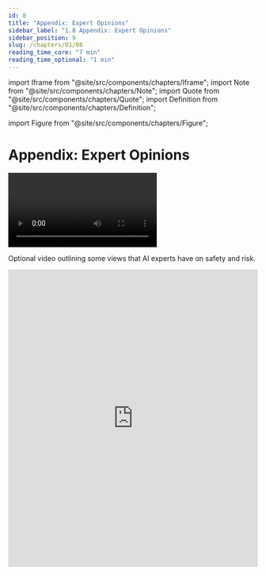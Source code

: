 ```yaml
---
id: 8
title: "Appendix: Expert Opinions"
sidebar_label: "1.8 Appendix: Expert Opinions"
sidebar_position: 9
slug: /chapters/01/08
reading_time_core: "7 min"
reading_time_optional: "1 min"
---
```

import Iframe from "@site/src/components/chapters/Iframe";
import Note from "@site/src/components/chapters/Note";
import Quote from "@site/src/components/chapters/Quote";
import Definition from "@site/src/components/chapters/Definition";

import Figure from "@site/src/components/chapters/Figure";

# Appendix: Expert Opinions

<video>

https://www.youtube.com/watch?v=NqmUBZQhOYw

</video>

<video-caption>

Optional video outlining some views that AI experts have on safety and risk.

</video-caption>

<Iframe src="https://ourworldindata.org/grapher/views-ai-impact-society-next-20-years?tab=chart" width="100%" height="600px" loading="lazy" allow="web-share; clipboard-write" frameBorder="0" caption="Public opinions about AIs impacts on society ([Giattino et al., 2023](https://ourworldindata.org/artificial-intelligence))." />

<Iframe src="https://ourworldindata.org/grapher/views-of-americans-robot-vs-human-intelligence?tab=chart" width="100%" height="600px" loading="lazy" allow="web-share; clipboard-write" frameBorder="0" caption="Public opinions on machine vs human intelligence ([Giattino et al., 2023](https://ourworldindata.org/artificial-intelligence))." />

## Surveys {#01}

According to a recent survey conducted by AI Impact ([AI Impacts, 2022](https://aiimpacts.org/wp-content/uploads/2023/04/Thousands_of_AI_authors_on_the_future_of_AI.pdf)): *"Expected time to human-level performance dropped 1–5 decades since the 2022 survey. As always, our questions about ‘high-level machine intelligence’ (HLMI) and ‘full automation of labor’ (FAOL) got very different answers, and individuals disagreed a lot (shown as thin lines below), but the aggregate forecasts for both sets of questions dropped sharply. For context, between 2016 and 2022 surveys, the forecast for HLMI had only shifted about a year."*

<Figure src="./img/01G_Image_29.png" alt="01G_Image_29.png" chapter="1" figure="75"  caption="2024 Survey of AI Experts ([AI Impacts, 2022](https://blog.aiimpacts.org/p/2023-ai-survey-of-2778-six-things))" />

It is also possible to compare the predictions of the same study in 2022 to the current results. It is interesting to note that the community has generally underestimated the speed of progress over the year 2023 and has adjusted its predictions downward. Some predictions are quite surprising. For example, tasks like "Write High School Essay" and "Transcribe Speech" are arguably already automated with ChatGPT and Whisper, respectively. However, it appears that researchers are not aware of these results. Additionally, it is surprising that the forecast for when we are able to build an "AI researcher" has longer timelines than when we are able to build "High-level machine intelligence (all human tasks)".

The median of the 2024 expert survey predicts human-level machine intelligence (HLMI) in 2049.

## Quotes {#02}

Here are many quotes from people regarding transformative AI.

### AI Experts {#02-01}

Note that Hinton, Bengio, and Sutskever are some of the most cited researchers in the field of AI. And that Hinton, Bengio, and LeCun are the recipients of the Turing Award in Deep Learning. Some users on reddit have put together a comprehensive list of publicly stated AI timelines forecasts from famous researchers and industry leaders.

<Quote speaker="Geoffrey Hinton" position="Godfather of modern AI, Turing Award Recipient" date="" source="">

The research question is: how do you prevent them from ever wanting to take control? And nobody knows the answer [...] The alarm bell I'm ringing has to do with the existential threat of them taking control [...] If you take the existential risk seriously, as I now do, it might be quite sensible to just stop developing these things any further [...] it's as if aliens had landed and people haven't realized because they speak very good English.

</Quote>

<Quote speaker="Yoshua Bengio" position="One of most cited scientists ever, Godfather of modern AI, Turing Award Recipient" date="" source="">

It's very hard, in terms of your ego and feeling good about what you do, to accept the idea that the thing you've been working on for decades might actually be very dangerous to humanity... I think that I didn't want to think too much about it, and that's probably the case for others [...] Rogue AI may be dangerous for the whole of humanity. Banning powerful AI systems (say beyond the abilities of GPT-4) that are given autonomy and agency would be a good start.

</Quote>

<Quote speaker="Stuart Russell" position="Co-Author of leading AI textbook, Co-Founder of the Center for Human-Compatible AI" date="" source="">

If we pursue [our current approach], then we will eventually lose control over the machines.

</Quote>

<Quote speaker="Demis Hassabis" position="Co-Founder and CEO of DeepMind" date="" source="">

We must take the risks of AI as seriously as other major global challenges, like climate change. It took the international community too long to coordinate an effective global response to this, and we're living with the consequences of that now. We can't afford the same delay with AI [...] then maybe there's some kind of equivalent one day of the IAEA, which actually audits these things.

</Quote>

<Quote speaker="Dario Amodei" position="Co-Founder and CEO of Anthropic, Former Head of AI Safety at OpenAI" date="" source="">

When I think of why am I scared [...] I think the thing that's really hard to argue with is like, there will be powerful models; they will be agentic; we're getting towards them. If such a model wanted to wreak havoc and destroy humanity or whatever, I think we have basically no ability to stop it.

</Quote>

<Quote speaker="Mustafa Suleyman" position="CEO of Microsoft AI, Co-Founder of DeepMind" date="" source="">

[About a Pause] I don't rule it out. And I think that at some point over the next five years or so, we're going to have to consider that question very seriously.

</Quote>

<Quote speaker="Ilya Sutskever" position="One of the most cited scientists ever, Co-Founder and Former Chief Scientist at OpenAI" date="" source="">

The future is going to be good for the AIs regardless; it would be nice if it would be good for humans as well [...] It's not that it's going to actively hate humans and want to harm them, but it's just going to be too powerful, and I think a good analogy would be the way humans treat animals [...] And I think by default that's the kind of relationship that's going to be between us and AGIs which are truly autonomous and operating on their own behalf.

</Quote>

<Quote speaker="Shane Legg" position="Co-Founder and Chief AGI Scientist at DeepMind" date="" source="">

Do possible risks from AI outweigh other possible existential risks…? It's my number 1 risk for this century [...] A lack of concrete AGI projects is not what worries me, it's the lack of concrete plans on how to keep these safe that worries me.

</Quote>

<Quote speaker="Jan Leike" position="Former co-lead of the Superalignment project at OpenAI" date="" source="">

[After resigning at OpenAI, talking about sources of risks] These problems are quite hard to get right, and I am concerned we aren't on a trajectory to get there [...] OpenAI is shouldering an enormous responsibility on behalf of all of humanity. But over the past years, safety culture and processes have taken a backseat to shiny products. We are long overdue in getting incredibly serious about the implications of AGI.

</Quote>

<Quote speaker="Sam Altman" position="Co-Founder and CEO of OpenAI" date="" source="">

[Suggesting about how to ask for a global regulatory body:] "any compute cluster above a certain extremely high-power threshold – and given the cost here, we're talking maybe five in the world, something like that – any cluster like that has to submit to the equivalent of international weapons inspectors" […] I did a big trip around the world this year, and talked to heads of state in many of the countries that would need to participate in this, and there was almost universal support for it.

</Quote>

<Quote speaker="Greg Brockman" position="Co-Founder and Former CTO of OpenAI" date="" source="">

The exact way the post-AGI world will look is hard to predict — that world will likely be more different from today's world than today's is from the 1500s [...] We do not yet know how hard it will be to make sure AGIs act according to the values of their operators. Some people believe it will be easy; some people believe it'll be unimaginably difficult; but no one knows for sure.

</Quote>

<Quote speaker="John Schulman" position="Co-Founder of OpenAI" date="" source="">

[Talking about times near the creation of the first AGI] you have the race dynamics where everyone's trying to stay ahead, and that might require compromising on safety. So I think you would probably need some coordination among the larger entities that are doing this kind of training [...] Pause either further training, or pause deployment, or avoiding certain types of training that we think might be riskier.

</Quote>

<Quote speaker="Jaan Tallinn" position="Co-Founder of Skype, Future of Life Institute" date="" source="">

I've not met anyone in AI labs who says the risk [from training a next-gen model] is less than 1% of blowing up the planet. It's important that people know lives are being risked [...] One thing that a pause achieves is that we will not push the Frontier, in terms of risky pre-training experiments.

</Quote>